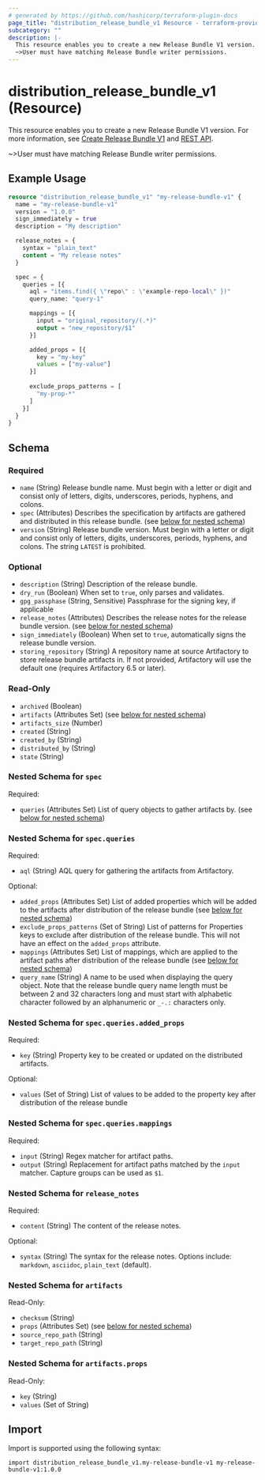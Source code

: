 ```yaml
---
# generated by https://github.com/hashicorp/terraform-plugin-docs
page_title: "distribution_release_bundle_v1 Resource - terraform-provider-distribution"
subcategory: ""
description: |-
  This resource enables you to create a new Release Bundle V1 version. For more information, see Create Release Bundle V1 https://jfrog.com/help/r/jfrog-distribution-documentation/create-release-bundles-v1 and REST API https://jfrog.com/help/r/jfrog-rest-apis/release-bundles-v1.
  ~>User must have matching Release Bundle writer permissions.
---
```


# distribution_release_bundle_v1 (Resource)

This resource enables you to create a new Release Bundle V1 version. For more information, see [Create Release Bundle V1](https://jfrog.com/help/r/jfrog-distribution-documentation/create-release-bundles-v1) and [REST API](https://jfrog.com/help/r/jfrog-rest-apis/release-bundles-v1).

~>User must have matching Release Bundle writer permissions.

## Example Usage

```terraform
resource "distribution_release_bundle_v1" "my-release-bundle-v1" {
  name = "my-release-bundle-v1"
  version = "1.0.0"
  sign_immediately = true
  description = "My description"

  release_notes = {
    syntax = "plain_text"
    content = "My release notes"
  }

  spec = {
    queries = [{
      aql = "items.find({ \"repo\" : \"example-repo-local\" })"
      query_name: "query-1"

      mappings = [{
        input = "original_repository/(.*)"
        output = "new_repository/$1"
      }]

      added_props = [{
        key = "my-key"
        values = ["my-value"]
      }]
      
      exclude_props_patterns = [
        "my-prop-*"
      ]
    }]
  }
}
```

<!-- schema generated by tfplugindocs -->
## Schema

### Required

- `name` (String) Release bundle name. Must begin with a letter or digit and consist only of letters, digits, underscores, periods, hyphens, and colons.
- `spec` (Attributes) Describes the specification by artifacts are gathered and distributed in this release bundle. (see [below for nested schema](#nestedatt--spec))
- `version` (String) Release bundle version. Must begin with a letter or digit and consist only of letters, digits, underscores, periods, hyphens, and colons. The string `LATEST` is prohibited.

### Optional

- `description` (String) Description of the release bundle.
- `dry_run` (Boolean) When set to `true`, only parses and validates.
- `gpg_passphase` (String, Sensitive) Passphrase for the signing key, if applicable
- `release_notes` (Attributes) Describes the release notes for the release bundle version. (see [below for nested schema](#nestedatt--release_notes))
- `sign_immediately` (Boolean) When set to `true`, automatically signs the release bundle version.
- `storing_repository` (String) A repository name at source Artifactory to store release bundle artifacts in. If not provided, Artifactory will use the default one (requires Artifactory 6.5 or later).

### Read-Only

- `archived` (Boolean)
- `artifacts` (Attributes Set) (see [below for nested schema](#nestedatt--artifacts))
- `artifacts_size` (Number)
- `created` (String)
- `created_by` (String)
- `distributed_by` (String)
- `state` (String)

<a id="nestedatt--spec"></a>
### Nested Schema for `spec`

Required:

- `queries` (Attributes Set) List of query objects to gather artifacts by. (see [below for nested schema](#nestedatt--spec--queries))

<a id="nestedatt--spec--queries"></a>
### Nested Schema for `spec.queries`

Required:

- `aql` (String) AQL query for gathering the artifacts from Artifactory.

Optional:

- `added_props` (Attributes Set) List of added properties which will be added to the artifacts after distribution of the release bundle (see [below for nested schema](#nestedatt--spec--queries--added_props))
- `exclude_props_patterns` (Set of String) List of patterns for Properties keys to exclude after distribution of the release bundle. This will not have an effect on the `added_props` attribute.
- `mappings` (Attributes Set) List of mappings, which are applied to the artifact paths after distribution of the release bundle (see [below for nested schema](#nestedatt--spec--queries--mappings))
- `query_name` (String) A name to be used when displaying the query object. Note that the release bundle query name length must be between 2 and 32 characters long and must start with alphabetic character followed by an alphanumeric or `_-.:` characters only.

<a id="nestedatt--spec--queries--added_props"></a>
### Nested Schema for `spec.queries.added_props`

Required:

- `key` (String) Property key to be created or updated on the distributed artifacts.

Optional:

- `values` (Set of String) List of values to be added to the property key after distribution of the release bundle


<a id="nestedatt--spec--queries--mappings"></a>
### Nested Schema for `spec.queries.mappings`

Required:

- `input` (String) Regex matcher for artifact paths.
- `output` (String) Replacement for artifact paths matched by the `input` matcher. Capture groups can be used as `$1`.




<a id="nestedatt--release_notes"></a>
### Nested Schema for `release_notes`

Required:

- `content` (String) The content of the release notes.

Optional:

- `syntax` (String) The syntax for the release notes. Options include: `markdown`, `asciidoc`, `plain_text` (default).


<a id="nestedatt--artifacts"></a>
### Nested Schema for `artifacts`

Read-Only:

- `checksum` (String)
- `props` (Attributes Set) (see [below for nested schema](#nestedatt--artifacts--props))
- `source_repo_path` (String)
- `target_repo_path` (String)

<a id="nestedatt--artifacts--props"></a>
### Nested Schema for `artifacts.props`

Read-Only:

- `key` (String)
- `values` (Set of String)

## Import

Import is supported using the following syntax:

```shell
import distribution_release_bundle_v1.my-release-bundle-v1 my-release-bundle-v1:1.0.0
```
